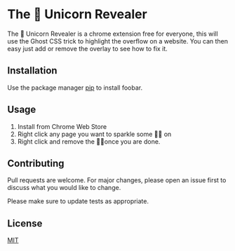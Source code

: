 # The 🦄 Unicorn Revealer

The 🦄 Unicorn Revealer is a chrome extension free for everyone, this will use the Ghost CSS trick to highlight the overflow on a website.
You can then easy just add or remove the overlay to see how to fix it.

## Installation

Use the package manager [pip](https://pip.pypa.io/en/stable/) to install foobar.

## Usage

1. Install from Chrome Web Store
2. Right click any page you want to sparkle some 🌈🦄 on
3. Right click and remove the 🌈🦄once you are done.

## Contributing

Pull requests are welcome. For major changes, please open an issue first to discuss what you would like to change.

Please make sure to update tests as appropriate.

## License

[MIT](https://choosealicense.com/licenses/mit/)
